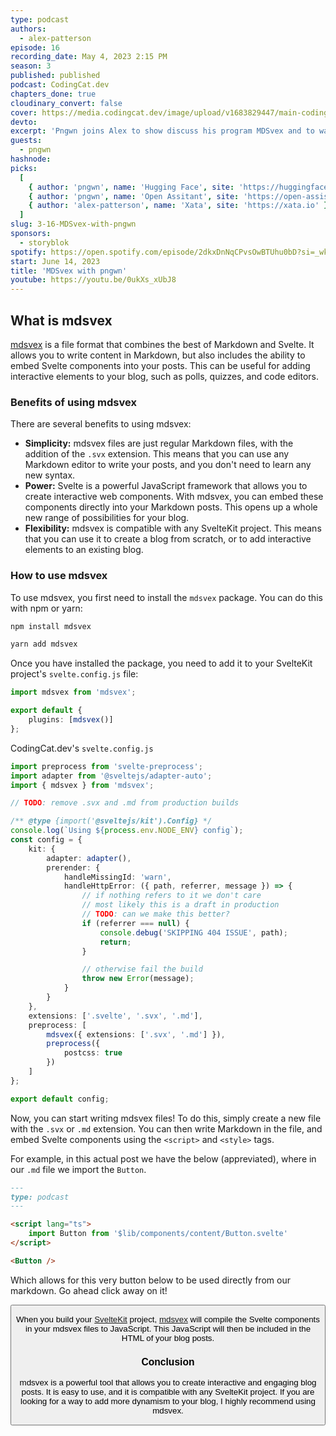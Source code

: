 ```yaml
---
type: podcast
authors:
  - alex-patterson
episode: 16
recording_date: May 4, 2023 2:15 PM
season: 3
published: published
podcast: CodingCat.dev
chapters_done: true
cloudinary_convert: false
cover: https://media.codingcat.dev/image/upload/v1683829447/main-codingcatdev-photo/MDSvex-with-pngwn.jpg
devto:
excerpt: 'Pngwn joins Alex to show discuss his program MDSvex and to walk Alex through how to use it on his own Coding Cat site.'
guests:
  - pngwn
hashnode:
picks:
  [
    { author: 'pngwn', name: 'Hugging Face', site: 'https://huggingface.co/chat/' },
    { author: 'pngwn', name: 'Open Assitant', site: 'https://open-assistant.io/' },
    { author: 'alex-patterson', name: 'Xata', site: 'https://xata.io' }
  ]
slug: 3-16-MDSvex-with-pngwn
sponsors:
  - storyblok
spotify: https://open.spotify.com/episode/2dkxDnNqCPvsOwBTUhu0bD?si=_wknx6m5RVa4r1q0uTyvew
start: June 14, 2023
title: 'MDSvex with pngwn'
youtube: https://youtu.be/0ukXs_xUbJ8
---
```


<script lang="ts">
	import Button from '$lib/components/content/Button.svelte'
</script>

## What is mdsvex

[mdsvex](https://mdsvex.pngwn.io/) is a file format that combines the best of Markdown and Svelte. It allows you to write content in Markdown, but also includes the ability to embed Svelte components into your posts. This can be useful for adding interactive elements to your blog, such as polls, quizzes, and code editors.

### Benefits of using mdsvex

There are several benefits to using mdsvex:

- **Simplicity:** mdsvex files are just regular Markdown files, with the addition of the `.svx` extension. This means that you can use any Markdown editor to write your posts, and you don't need to learn any new syntax.
- **Power:** Svelte is a powerful JavaScript framework that allows you to create interactive web components. With mdsvex, you can embed these components directly into your Markdown posts. This opens up a whole new range of possibilities for your blog.
- **Flexibility:** mdsvex is compatible with any SvelteKit project. This means that you can use it to create a blog from scratch, or to add interactive elements to an existing blog.

### How to use mdsvex

To use mdsvex, you first need to install the `mdsvex` package. You can do this with npm or yarn:

```sh
npm install mdsvex
```

```sh
yarn add mdsvex
```

Once you have installed the package, you need to add it to your SvelteKit project's `svelte.config.js` file:

```ts
import mdsvex from 'mdsvex';

export default {
	plugins: [mdsvex()]
};
```

CodingCat.dev's `svelte.config.js`

```ts
import preprocess from 'svelte-preprocess';
import adapter from '@sveltejs/adapter-auto';
import { mdsvex } from 'mdsvex';

// TODO: remove .svx and .md from production builds

/** @type {import('@sveltejs/kit').Config} */
console.log(`Using ${process.env.NODE_ENV} config`);
const config = {
	kit: {
		adapter: adapter(),
		prerender: {
			handleMissingId: 'warn',
			handleHttpError: ({ path, referrer, message }) => {
				// if nothing refers to it we don't care
				// most likely this is a draft in production
				// TODO: can we make this better?
				if (referrer === null) {
					console.debug('SKIPPING 404 ISSUE', path);
					return;
				}

				// otherwise fail the build
				throw new Error(message);
			}
		}
	},
	extensions: ['.svelte', '.svx', '.md'],
	preprocess: [
		mdsvex({ extensions: ['.svx', '.md'] }),
		preprocess({
			postcss: true
		})
	]
};

export default config;
```

Now, you can start writing mdsvex files! To do this, simply create a new file with the `.svx` or `.md` extension. You can then write Markdown in the file, and embed Svelte components using the `<script>` and `<style>` tags.

For example, in this actual post we have the below (appreviated), where in our `.md` file we import the `Button`.

```md
---
type: podcast
---

<script lang="ts">
	import Button from '$lib/components/content/Button.svelte'
</script>

<Button />
```

Which allows for this very button below to be used directly from our markdown. Go ahead click away on it!

<Button />

When you build your [SvelteKit](https://kit.svelte.dev/) project, [mdsvex](https://mdsvex.pngwn.io/) will compile the Svelte components in your mdsvex files to JavaScript. This JavaScript will then be included in the HTML of your blog posts.

### Conclusion

mdsvex is a powerful tool that allows you to create interactive and engaging blog posts. It is easy to use, and it is compatible with any SvelteKit project. If you are looking for a way to add more dynamism to your blog, I highly recommend using mdsvex.
